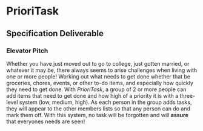 # PrioriTask
## Specification Deliverable
### Elevator Pitch <br/>
Whether you have just moved out to go to college, just gotten married, or whatever it may be, there always seems to arise challenges when living with one or more people! Working out what needs to get done whether that be groceries, chores, events, or other to-do items, and especially how quickly they need to get done. With *PrioriTask*, a group of 2 or more people can add items that need to get done and how high of a priority it is with a three-level system (low, medium, high). As each person in the group adds tasks, they will appear to the other members lists so that any person can do and mark them off. With this system, no task will be forgotten and will **assure** that everyones needs are seen!
